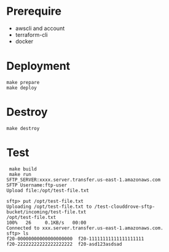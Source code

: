 # Prerequire
 - awscli and account
 - terraform-cli
 - docker

 # Deployment
 ```
 make prepare
 make deploy
 ```
# Destroy
```
make destroy
```

 # Test
```
 make build
 make run 
SFTP_SERVER:xxxx.server.transfer.us-east-1.amazonaws.com
SFTP Username:ftp-user
Upload file:/opt/test-file.txt

sftp> put /opt/test-file.txt
Uploading /opt/test-file.txt to /test-clouddrove-sftp-bucket/incoming/test-file.txt
/opt/test-file.txt                                                                                                                                    100%   26     0.1KB/s   00:00    
Connected to xxx.server.transfer.us-east-1.amazonaws.com.
sftp> ls
f20-00000000000000000000  f20-11111111111111111111  
f20-22222222222222222222  f20-asd123asdsad
```